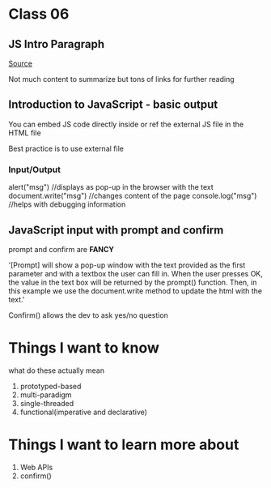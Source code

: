 # Class 06

## JS Intro Paragraph

[Source](https://developer.mozilla.org/en-US/docs/Web/JavaScript)

Not much content to summarize but tons of links for further reading

## Introduction to JavaScript - basic output

You can embed JS code directly inside or ref the external JS file in the HTML file

Best practice is to use external file

### Input/Output

alert("msg") //displays as pop-up in the browser with the text
document.write("msg") //changes content of the page
console.log("msg") //helps with debugging information

## JavaScript input with prompt and confirm

prompt and confirm are **FANCY**

'[Prompt] will show a pop-up window with the text provided as the first parameter and with a textbox the user can fill in. When the user presses OK, the value in the text box will be returned by the prompt() function. Then, in this example we use the document.write method to update the html with the text.'

Confirm() allows the dev to ask yes/no question

# Things I want to know

what do these actually mean 

1. prototyped-based
2. multi-paradigm
3. single-threaded
4. functional(imperative and declarative)

# Things I want to learn more about

1. Web APIs
2. confirm()
